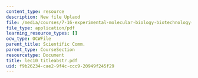 ```yaml
---
content_type: resource
description: New file Uplaod
file: /media/courses/7-16-experimental-molecular-biology-biotechnology-ii-spring-2005/f9b26234cae29f4cccc920949f245f29_lec10_titleabstr.pdf
file_type: application/pdf
learning_resource_types: []
ocw_type: OCWFile
parent_title: Scientific Comm.
parent_type: CourseSection
resourcetype: Document
title: lec10_titleabstr.pdf
uid: f9b26234-cae2-9f4c-ccc9-20949f245f29
---
```

